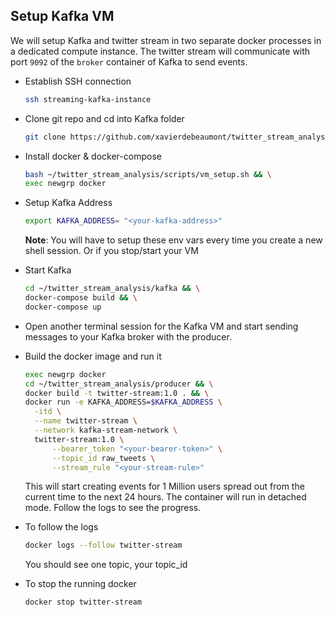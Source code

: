 ## Setup Kafka VM

We will setup Kafka and twitter stream in two separate docker processes in a dedicated compute instance. The twitter stream will communicate with port `9092` of the `broker` container of Kafka to send events.

- Establish SSH connection

  ```bash
  ssh streaming-kafka-instance
  ```

- Clone git repo and cd into Kafka folder

  ```bash
  git clone https://github.com/xavierdebeaumont/twitter_stream_analysis.git
  ```

- Install docker & docker-compose

  ```bash
  bash ~/twitter_stream_analysis/scripts/vm_setup.sh && \
  exec newgrp docker
  ```

- Setup Kafka Address
  ```bash
  export KAFKA_ADDRESS= "<your-kafka-address>"
  ```
  **Note**: You will have to setup these env vars every time you create a new shell session. Or if you stop/start your VM

- Start Kafka 

  ```bash
  cd ~/twitter_stream_analysis/kafka && \
  docker-compose build && \
  docker-compose up 
  ```

- Open another terminal session for the Kafka VM and start sending messages to your Kafka broker with the producer.

- Build the docker image and run it
  ```bash
  exec newgrp docker
  cd ~/twitter_stream_analysis/producer && \
  docker build -t twitter-stream:1.0 . && \
  docker run -e KAFKA_ADDRESS=$KAFKA_ADDRESS \
    -itd \
    --name twitter-stream \
    --network kafka-stream-network \
    twitter-stream:1.0 \
        --bearer_token "<your-bearer-token>" \
        --topic_id raw_tweets \
        --stream_rule "<your-stream-rule>"
  ```

    This will start creating events for 1 Million users spread out from the current time to the next 24 hours. 
  The container will run in detached mode. Follow the logs to see the progress.

- To follow the logs

  ```bash
  docker logs --follow twitter-stream
  ```

    You should see one topic, your topic_id

- To stop the running docker

  ```bash
  docker stop twitter-stream
  ```
